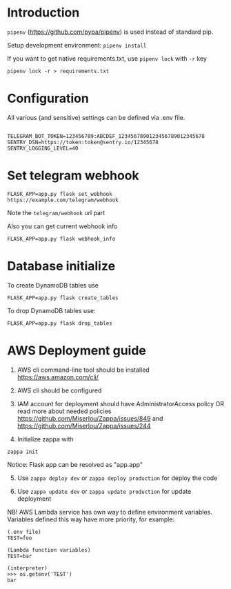 # Introduction
```pipenv``` (https://github.com/pypa/pipenv) is used instead of standard pip.

Setup development environment:
```pipenv install```

If you want to get native requirements.txt, use ```pipenv lock``` with ```-r``` key

```pipenv lock -r > requirements.txt```


# Configuration
All various (and sensitive) settings can be defined via .env file.

```example .env

TELEGRAM_BOT_TOKEN=123456789:ABCDEF_1234567890123456789012345678
SENTRY_DSN=https://token:token@sentry.io/12345678
SENTRY_LOGGING_LEVEL=40
```

# Set telegram webhook
```
FLASK_APP=app.py flask set_webhook https://example.com/telegram/webhook
```
Note the ```telegram/webhook``` url part

Also you can get current webhook info
```
FLASK_APP=app.py flask webhook_info
```


# Database initialize
To create DynamoDB tables use
```
FLASK_APP=app.py flask create_tables
```

To drop DynamoDB tables use:
```
FLASK_APP=app.py flask drop_tables
```

# AWS Deployment guide

1. AWS cli command-line tool should be installed
https://aws.amazon.com/cli/

2. AWS cli should be configured

3. IAM account for deployment should have AdministratorAccess policy OR read more about needed policies
https://github.com/Miserlou/Zappa/issues/849 and https://github.com/Miserlou/Zappa/issues/244

4. Initialize zappa with
```
zappa init
```

Notice: Flask app can be resolved as "app.app"

5. Use ```zappa deploy dev``` or ```zappa deploy production``` for deploy the code

6. Use ```zappa update dev``` or ```zappa update production``` for update deployment

NB! AWS Lambda service has own way to define environment variables.
Variables defined this way have more priority, for example:

```
(.env file)
TEST=foo
```

```
(Lambda function variables)
TEST=bar
```

```
(interpreter)
>>> os.getenv('TEST')
bar
```
